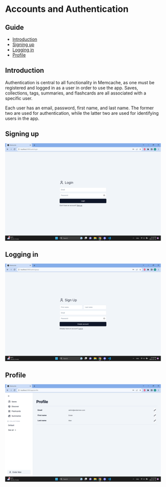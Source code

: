 # Accounts and Authentication

## Guide

-   [Introduction](#introduction)
-   [Signing up](#signing-up)
-   [Logging in](#logging-in)
-   [Profile](#profile)

## Introduction

Authentication is central to all functionality in Memcache, as one must be registered and logged in as a user
in order to use the app. Saves, collections, tags, summaries, and flashcards are all associated with a specific
user.

Each user has an email, password, first name, and last name. The former two are used for authentication, while
the latter two are used for identifying users in the app.

## Signing up

![Signing up](assets/signup.png)

## Logging in

![Logging in](assets/login.png)

## Profile

![Profile](assets/profile.png)
